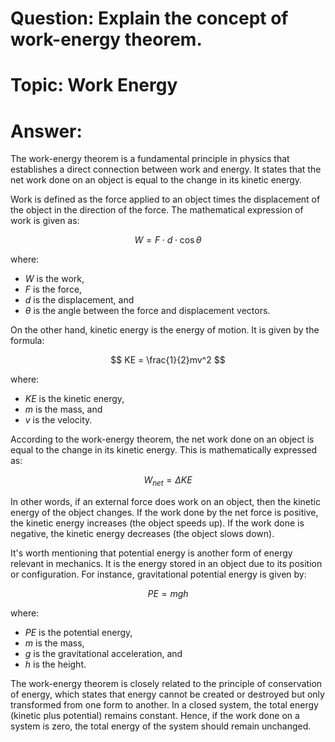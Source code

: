 # Question: Explain the concept of work-energy theorem.

# Topic: Work Energy

# Answer:

The work-energy theorem is a fundamental principle in physics that establishes a direct connection between work and energy. It states that the net work done on an object is equal to the change in its kinetic energy.

Work is defined as the force applied to an object times the displacement of the object in the direction of the force. The mathematical expression of work is given as:

$$ W = F \cdot d \cdot \cos \theta $$

where:
- $W$ is the work,
- $F$ is the force,
- $d$ is the displacement, and
- $\theta$ is the angle between the force and displacement vectors.

On the other hand, kinetic energy is the energy of motion. It is given by the formula:

$$ KE = \frac{1}{2}mv^2 $$

where:
- $KE$ is the kinetic energy,
- $m$ is the mass, and
- $v$ is the velocity.

According to the work-energy theorem, the net work done on an object is equal to the change in its kinetic energy. This is mathematically expressed as:

$$ W_{net} = \Delta KE $$

In other words, if an external force does work on an object, then the kinetic energy of the object changes. If the work done by the net force is positive, the kinetic energy increases (the object speeds up). If the work done is negative, the kinetic energy decreases (the object slows down).

It's worth mentioning that potential energy is another form of energy relevant in mechanics. It is the energy stored in an object due to its position or configuration. For instance, gravitational potential energy is given by:

$$ PE = mgh $$

where:
- $PE$ is the potential energy,
- $m$ is the mass,
- $g$ is the gravitational acceleration, and
- $h$ is the height.

The work-energy theorem is closely related to the principle of conservation of energy, which states that energy cannot be created or destroyed but only transformed from one form to another. In a closed system, the total energy (kinetic plus potential) remains constant. Hence, if the work done on a system is zero, the total energy of the system should remain unchanged.